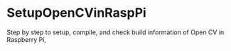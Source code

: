 # SetupOpenCVinRaspPi
Step by step to setup, compile, and check build information of Open CV in Raspberry Pi, 
